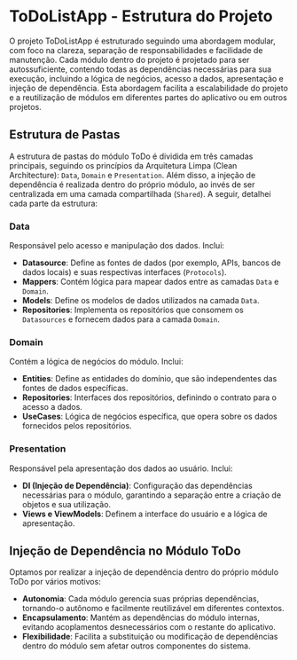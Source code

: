 # ToDoListApp - Estrutura do Projeto

O projeto ToDoListApp é estruturado seguindo uma abordagem modular, com foco na clareza, separação de responsabilidades e facilidade de manutenção. Cada módulo dentro do projeto é projetado para ser autossuficiente, contendo todas as dependências necessárias para sua execução, incluindo a lógica de negócios, acesso a dados, apresentação e injeção de dependência. Esta abordagem facilita a escalabilidade do projeto e a reutilização de módulos em diferentes partes do aplicativo ou em outros projetos.

## Estrutura de Pastas

A estrutura de pastas do módulo ToDo é dividida em três camadas principais, seguindo os princípios da Arquitetura Limpa (Clean Architecture): `Data`, `Domain` e `Presentation`. Além disso, a injeção de dependência é realizada dentro do próprio módulo, ao invés de ser centralizada em uma camada compartilhada (`Shared`). A seguir, detalhei cada parte da estrutura:

### Data
Responsável pelo acesso e manipulação dos dados. Inclui:
- **Datasource**: Define as fontes de dados (por exemplo, APIs, bancos de dados locais) e suas respectivas interfaces (`Protocols`).
- **Mappers**: Contém lógica para mapear dados entre as camadas `Data` e `Domain`.
- **Models**: Define os modelos de dados utilizados na camada `Data`.
- **Repositories**: Implementa os repositórios que consomem os `Datasources` e fornecem dados para a camada `Domain`.

### Domain
Contém a lógica de negócios do módulo. Inclui:
- **Entities**: Define as entidades do domínio, que são independentes das fontes de dados específicas.
- **Repositories**: Interfaces dos repositórios, definindo o contrato para o acesso a dados.
- **UseCases**: Lógica de negócios específica, que opera sobre os dados fornecidos pelos repositórios.

### Presentation
Responsável pela apresentação dos dados ao usuário. Inclui:
- **DI (Injeção de Dependência)**: Configuração das dependências necessárias para o módulo, garantindo a separação entre a criação de objetos e sua utilização.
- **Views e ViewModels**: Definem a interface do usuário e a lógica de apresentação.

## Injeção de Dependência no Módulo ToDo

Optamos por realizar a injeção de dependência dentro do próprio módulo ToDo por vários motivos:
- **Autonomia**: Cada módulo gerencia suas próprias dependências, tornando-o autônomo e facilmente reutilizável em diferentes contextos.
- **Encapsulamento**: Mantém as dependências do módulo internas, evitando acoplamentos desnecessários com o restante do aplicativo.
- **Flexibilidade**: Facilita a substituição ou modificação de dependências dentro do módulo sem afetar outros componentes do sistema.
